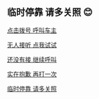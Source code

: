 ## 临时停靠 请多关照 😊




<a href="tel:17810377930">点击拨号 呼叫车主</a>

<a href="tel:17810377930">无人接听 点我试试</a>

<a href="tel:17810377930">还没有接 继续呼叫</a>

<a href="tel:17810377930">实在抱歉 再打一次</a>

<a href="tel:17810377930">临时停靠 请多关照</a>

